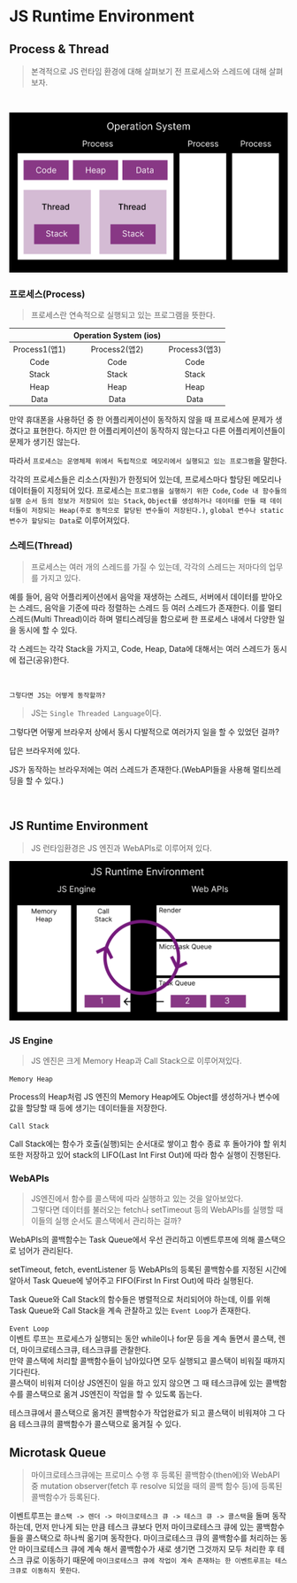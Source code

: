 # JS Runtime Environment

## Process & Thread

> 본격적으로 JS 런타임 환경에 대해 살펴보기 전 프로세스와 스레드에 대해 살펴보자.

<br />

![](../imgs/process-thread.png)

### 프로세스(Process)

> 프로세스란 연속적으로 실행되고 있는 프로그램을 뜻한다.

|               | Operation System (ios) |               |
| :-----------: | :--------------------: | :-----------: |
| Process1(앱1) |     Process2(앱2)      | Process3(앱3) |
|     Code      |          Code          |     Code      |
|     Stack     |         Stack          |     Stack     |
|     Heap      |          Heap          |     Heap      |
|     Data      |          Data          |     Data      |

만약 휴대폰을 사용하던 중 한 어플리케이션이 동작하지 않을 때 프로세스에 문제가 생겼다고 표현한다. 하지만 한 어플리케이션이 동작하지 않는다고 다른 어플리케이션들이 문제가 생기진 않는다.

따라서 `프로세스는 운영체제 위에서 독립적으로 메모리에서 실행되고 있는 프로그램`을 말한다.

각각의 프로세스들은 리소스(자원)가 한정되어 있는데, 프로세스마다 할당된 메모리나 데이터들이 지정되어 있다. 프로세스는 `프로그램을 실행하기 위한 Code`, `Code 내 함수들의 실행 순서 등의 정보가 저장되어 있는 Stack`, `Object를 생성하거나 데이터를 만들 때 데이터들이 저장되는 Heap(주로 동적으로 할당된 변수들이 저장된다.)`, `global 변수나 static 변수가 할당되는 Data`로 이루어져있다.

### 스레드(Thread)

> 프로세스는 여러 개의 스레드를 가질 수 있는데, 각각의 스레드는 저마다의 업무를 가지고 있다.

예를 들어, 음악 어플리케이션에서 음악을 재생하는 스레드, 서버에서 데이터를 받아오는 스레드, 음악을 기준에 따라 정렬하는 스레드 등 여러 스레드가 존재한다. 이를 멀티 스레드(Multi Thread)이라 하며 멀티스레딩을 함으로써 한 프로세스 내에서 다양한 일을 동시에 할 수 있다.

각 스레드는 각각 Stack을 가지고, Code, Heap, Data에 대해서는 여러 스레드가 동시에 접근(공유)한다.

<br />

`그렇다면 JS는 어떻게 동작할까?`

> JS는 `Single Threaded Language`이다.

그렇다면 어떻게 브라우저 상에서 동시 다발적으로 여러가지 일을 할 수 있었던 걸까?

답은 브라우저에 있다.

JS가 동작하는 브라우저에는 여러 스레드가 존재한다.(WebAPI들을 사용해 멀티쓰레딩을 할 수 있다.)

<br />

## JS Runtime Environment

> JS 런타임환경은 JS 엔진과 WebAPIs로 이루어져 있다.

![](../imgs/JS-runtime-env.png)

### JS Engine

> JS 엔진은 크게 Memory Heap과 Call Stack으로 이루어져있다.

`Memory Heap`

Process의 Heap처럼 JS 엔진의 Memory Heap에도 Object를 생성하거나 변수에 값을 할당할 때 등에 생기는 데이터들을 저장한다.

`Call Stack`

Call Stack에는 함수가 호출(실행)되는 순서대로 쌓이고 함수 종료 후 돌아가야 할 위치 또한 저장하고 있어 stack의 LIFO(Last Int First Out)에 따라 함수 실행이 진행된다.

### WebAPIs

> JS엔진에서 함수를 콜스택에 따라 실행하고 있는 것을 알아보았다.  
> 그렇다면 데이터를 불러오는 fetch나 setTimeout 등의 WebAPIs를 실행할 때 이들의 실행 순서도 콜스택에서 관리하는 걸까?

WebAPIs의 콜백함수는 Task Queue에서 우선 관리하고 이벤트루프에 의해 콜스택으로 넘어가 관리된다.

setTimeout, fetch, eventListener 등 WebAPIs의 등록된 콜백함수를 지정된 시간에 알아서 Task Queue에 넣어주고 FIFO(First In First Out)에 따라 실행된다.

Task Queue와 Call Stack의 함수들은 병렬적으로 처리되어야 하는데, 이를 위해 Task Queue와 Call Stack을 계속 관찰하고 있는 `Event Loop`가 존재한다.

`Event Loop`  
이벤트 루프는 프로세스가 실행되는 동안 while이나 for문 등을 계속 돌면서 콜스택, 렌더, 마이크로테스크큐, 테스크큐를 관찰한다.  
만약 콜스택에 처리할 콜백함수들이 남아있다면 모두 실행되고 콜스택이 비워질 때까지 기다린다.  
콜스택이 비워져 더이상 JS엔진이 일을 하고 있지 않으면 그 때 테스크큐에 있는 콜백함수를 콜스택으로 옮겨 JS엔진이 작업을 할 수 있도록 돕는다.

테스크큐에서 콜스택으로 옮겨진 콜백함수가 작업완료가 되고 콜스택이 비워져야 그 다음 테스크큐의 콜백함수가 콜스택으로 옮겨질 수 있다.

## Microtask Queue

> 마이크로테스크큐에는 프로미스 수행 후 등록된 콜백함수(then에)와 WebAPI 중 mutation observer(fetch 후 resolve 되었을 때의 콜백 함수 등)에 등록된 콜백함수가 등록된다.

이벤트루프는 `콜스택 -> 렌더 -> 마이크로테스크 큐 -> 테스크 큐 -> 콜스택`을 돌며 동작하는데, 먼저 만나게 되는 만큼 테스크 큐보다 먼저 마이크로테스크 큐에 있는 콜백함수들을 콜스택으로 하나씩 옮기며 동작한다. 마이크로테스크 큐의 콜백함수를 처리하는 동안 마이크로테스크 큐에 계속 해서 콜백함수가 새로 생기면 그것까지 모두 처리한 후 테스크 큐로 이동하기 때문에 `마이크로테스크 큐에 작업이 계속 존재하는 한 이벤트루프는 테스크큐로 이동하지 못한다`.
